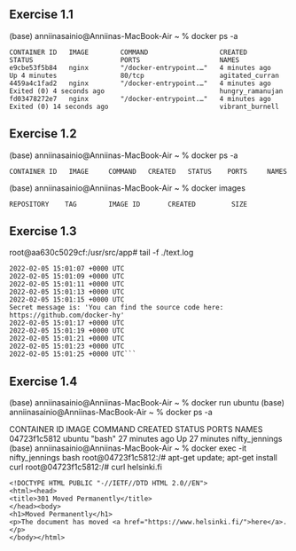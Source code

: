 ## Exercise 1.1

(base) anniinasainio@Anniinas-MacBook-Air ~ % docker ps -a
```
CONTAINER ID   IMAGE        COMMAND                  CREATED             STATUS                      PORTS                    NAMES
e9cbe53f5b84   nginx        "/docker-entrypoint.…"   4 minutes ago       Up 4 minutes                80/tcp                   agitated_curran
4459a4c1fad2   nginx        "/docker-entrypoint.…"   4 minutes ago       Exited (0) 4 seconds ago                             hungry_ramanujan
fd03478272e7   nginx        "/docker-entrypoint.…"   4 minutes ago       Exited (0) 14 seconds ago                            vibrant_burnell                     
```

##  Exercise 1.2

(base) anniinasainio@Anniinas-MacBook-Air ~ % docker ps -a
```
CONTAINER ID   IMAGE     COMMAND   CREATED   STATUS    PORTS     NAMES
```
(base) anniinasainio@Anniinas-MacBook-Air ~ % docker images  
```
REPOSITORY    TAG        IMAGE ID       CREATED         SIZE
```


## Exercise 1.3
root@aa630c5029cf:/usr/src/app# tail -f ./text.log
```
2022-02-05 15:01:07 +0000 UTC
2022-02-05 15:01:09 +0000 UTC
2022-02-05 15:01:11 +0000 UTC
2022-02-05 15:01:13 +0000 UTC
2022-02-05 15:01:15 +0000 UTC
Secret message is: 'You can find the source code here: https://github.com/docker-hy'
2022-02-05 15:01:17 +0000 UTC
2022-02-05 15:01:19 +0000 UTC
2022-02-05 15:01:21 +0000 UTC
2022-02-05 15:01:23 +0000 UTC
2022-02-05 15:01:25 +0000 UTC```
```

## Exercise 1.4

(base) anniinasainio@Anniinas-MacBook-Air ~ % docker run ubuntu 
(base) anniinasainio@Anniinas-MacBook-Air ~ % docker ps -a    

CONTAINER ID   IMAGE                                      COMMAND                  CREATED          STATUS                            PORTS     NAMES
04723f1c5812   ubuntu                                     "bash"                   27 minutes ago   Up 27 minutes                               nifty_jennings
(base) anniinasainio@Anniinas-MacBook-Air ~ % docker exec -it nifty_jennings bash
root@04723f1c5812:/# apt-get update; apt-get install curl
root@04723f1c5812:/# curl helsinki.fi
```
<!DOCTYPE HTML PUBLIC "-//IETF//DTD HTML 2.0//EN">
<html><head>
<title>301 Moved Permanently</title>
</head><body>
<h1>Moved Permanently</h1>
<p>The document has moved <a href="https://www.helsinki.fi/">here</a>.</p>
</body></html>
```


